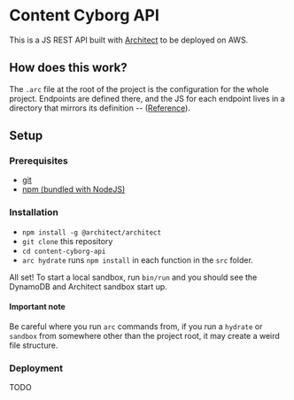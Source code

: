 # Content Cyborg API

This is a JS REST API built with [Architect](https://arc.codes) to be deployed on AWS.

## How does this work?

The `.arc` file at the root of the project is the configuration for the whole project. Endpoints are defined there, and the JS for each endpoint lives in a directory that mirrors its definition -- ([Reference](https://arc.codes/reference/arc/http)).

## Setup

### Prerequisites

- [git](https://git-scm.com/)
- [npm (bundled with NodeJS)](https://nodejs.org/en/)

### Installation

- `npm install -g @architect/architect`
- `git clone` this repository
- `cd content-cyborg-api`
- `arc hydrate` runs `npm install` in each function in the `src` folder.

All set! To start a local sandbox, run `bin/run` and you should see the DynamoDB and Architect sandbox start up.

#### Important note

Be careful where you run `arc` commands from, if you run a `hydrate` or `sandbox` from somewhere other than the project root, it may create a weird file structure.

### Deployment

TODO
